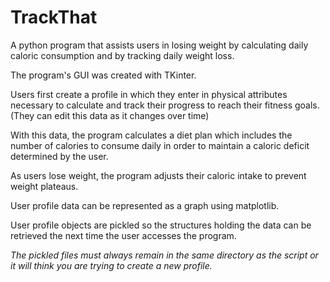 # TrackThat

A python program that assists users in losing weight by calculating daily caloric consumption and by tracking daily weight loss.

The program's GUI was created with TKinter. 

Users first create a profile in which they enter in physical attributes necessary to calculate and track their progress to reach their fitness goals. (They can edit this data as it changes over time)

With this data, the program calculates a diet plan which includes the number of calories to consume daily in order to maintain a caloric deficit determined by the user. 

As users lose weight, the program adjusts their caloric intake to prevent weight plateaus. 

User profile data can be represented as a graph using matplotlib. 

User profile objects are pickled so the structures holding the data can be retrieved the next time the user accesses the program. 


*The pickled files must always remain in the same directory as the script or it will think you are trying to create a new profile.*



